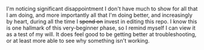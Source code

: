I'm noticing significant disappointment I don't have much to show for all that I am doing, and more importantly all that I'm doing better, and increasingly by heart, during all the time I ~~spend on~~ invest in editing this repo. I know this is one hallmark of this very-beginner phase, so I remind myself I can view it as a test of my will. It does feel good to be getting better at troubleshooting, or at least more able to see why something isn't working. 



